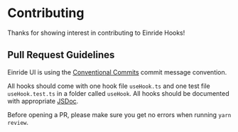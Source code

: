 # Contributing

Thanks for showing interest in contributing to Einride Hooks!

## Pull Request Guidelines

Einride UI is using the
[Conventional Commits](https://www.conventionalcommits.org/) commit message
convention.

All hooks should come with one hook file `useHook.ts` and one test file `useHook.test.ts` in a folder called `useHook`. All hooks should be documented with appropriate [JSDoc](https://jsdoc.app/). 

Before opening a PR, please make sure you get no errors when running
`yarn review`.
